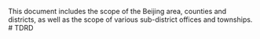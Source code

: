 This document includes the scope of the Beijing area, counties and districts, as well as the scope of various sub-district offices and townships. # TDRD
